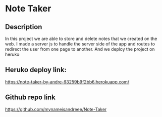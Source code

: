 # Note Taker 

## Description 
In this project we are able to store and delete notes that we created on the web. 
I made a server js to handle the server side of the app and routes to redirect the user from one page to another. 
And we deploy the project on heruko


## Heruko deploy link:
https://note-taker-by-andre-63259b9f2bb6.herokuapp.com/
## Github repo link
https://github.com/mynameisandreee/Note-Taker

